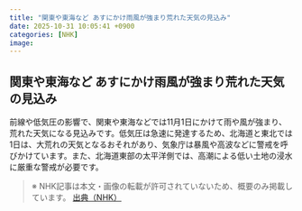 ```yaml
---
title: "関東や東海など あすにかけ雨風が強まり荒れた天気の見込み"
date: 2025-10-31 10:05:41 +0900
categories: [NHK]
image: 
---
```

## 関東や東海など あすにかけ雨風が強まり荒れた天気の見込み

前線や低気圧の影響で、関東や東海などでは11月1日にかけて雨や風が強まり、荒れた天気になる見込みです。低気圧は急速に発達するため、北海道と東北では1日は、大荒れの天気となるおそれがあり、気象庁は暴風や高波などに警戒を呼びかけています。また、北海道東部の太平洋側では、高潮による低い土地の浸水に厳重な警戒が必要です。

> ※ NHK記事は本文・画像の転載が許可されていないため、概要のみ掲載しています。
[出典（NHK）](http://www3.nhk.or.jp/news/html/20251031/k10014964061000.html)
